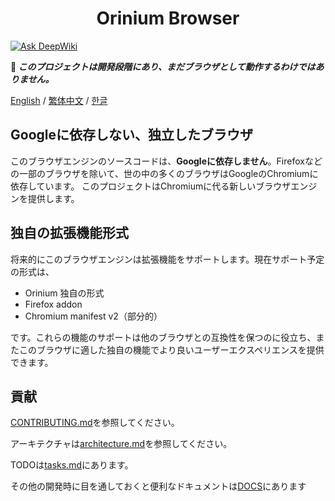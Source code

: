 <h1 align="center">Orinium Browser</h1>

[![Ask DeepWiki](https://deepwiki.com/badge.svg)](https://deepwiki.com/Orinas-github/Orinium-browser)

**🚧 _このプロジェクトは開発段階にあり、まだブラウザとして動作するわけではありません。_**

[English](./README.en.md) / [繁体中文](./REAMDE.zh.md) / [한글](./README.ko.md)

## Googleに依存しない、独立したブラウザ
このブラウザエンジンのソースコードは、**Googleに依存しません**。Firefoxなどの一部のブラウザを除いて、世の中の多くのブラウザはGoogleのChromiumに依存しています。
このプロジェクトはChromiumに代る新しいブラウザエンジンを提供します。

## 独自の拡張機能形式
将来的にこのブラウザエンジンは拡張機能をサポートします。現在サポート予定の形式は、
* Orinium 独自の形式
* Firefox addon
* Chromium manifest v2（部分的）

です。これらの機能のサポートは他のブラウザとの互換性を保つのに役立ち、またこのブラウザに適した独自の機能でより良いユーザーエクスペリエンスを提供できます。

## 貢献
[CONTRIBUTING.md](./CONTRIBUTING.md)を参照してください。

アーキテクチャは[architecture.md](./docs/architecture.md)を参照してください。

TODOは[tasks.md](./tasks.md)にあります。

その他の開発時に目を通しておくと便利なドキュメントは[DOCS](./docs/)にあります
